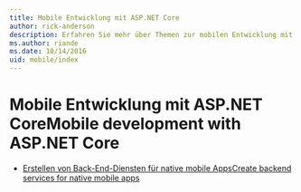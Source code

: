 ```yaml
---
title: Mobile Entwicklung mit ASP.NET Core
author: rick-anderson
description: Erfahren Sie mehr über Themen zur mobilen Entwicklung mit ASP.NET Core.
ms.author: riande
ms.date: 10/14/2016
uid: mobile/index
---
```

# <a name="mobile-development-with-aspnet-core"></a><span data-ttu-id="7fc10-103">Mobile Entwicklung mit ASP.NET Core</span><span class="sxs-lookup"><span data-stu-id="7fc10-103">Mobile development with ASP.NET Core</span></span>

* [<span data-ttu-id="7fc10-104">Erstellen von Back-End-Diensten für native mobile Apps</span><span class="sxs-lookup"><span data-stu-id="7fc10-104">Create backend services for native mobile apps</span></span>](native-mobile-backend.md)
